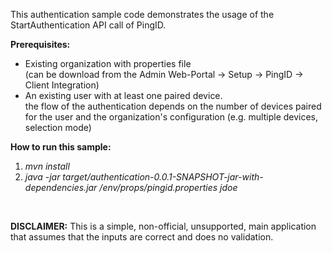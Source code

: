This authentication sample code demonstrates the usage of the StartAuthentication API call of PingID.

**Prerequisites:**
<br/>
   * Existing organization with properties file <br/>
   (can be download from the Admin Web-Portal -> Setup -> PingID -> Client Integration)
   * An existing user with at least one paired device.<br/>
   the flow of the authentication depends on the number of devices paired for the user and the organization's configuration 
   (e.g. multiple devices, selection mode)

**How to run this sample:**
<br/>
  1. *mvn install*
  2. *java -jar target/authentication-0.0.1-SNAPSHOT-jar-with-dependencies.jar /env/props/pingid.properties jdoe*

<br/>

**DISCLAIMER:** This is a simple, non-official, unsupported, main application that assumes that the inputs are correct and does no validation.

